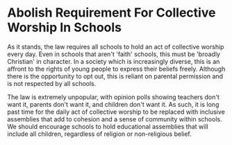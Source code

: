 Abolish Requirement For Collective Worship In Schools
=====================================================

As it stands, the law requires all schools to hold an act of collective 
worship every day. Even in schools that aren't 'faith' schools, this 
must be 'broadly Christian' in character. In a society which is 
increasingly diverse, this is an affront to the rights of young people 
to express their beliefs freely. Although there is the opportunity to 
opt out, this is reliant on parental permission and is not respected by 
all schools.

The law is extremely unpopular, with opinion polls showing teachers 
don't want it, parents don't want it, and children don't want it. As 
such, it is long past time for the daily act of collective worship to be 
replaced with inclusive assemblies that add to cohesion and a sense of 
community within schools. We should encourage schools to hold 
educational assemblies that will include all children, regardless of 
religion or non-religious belief.